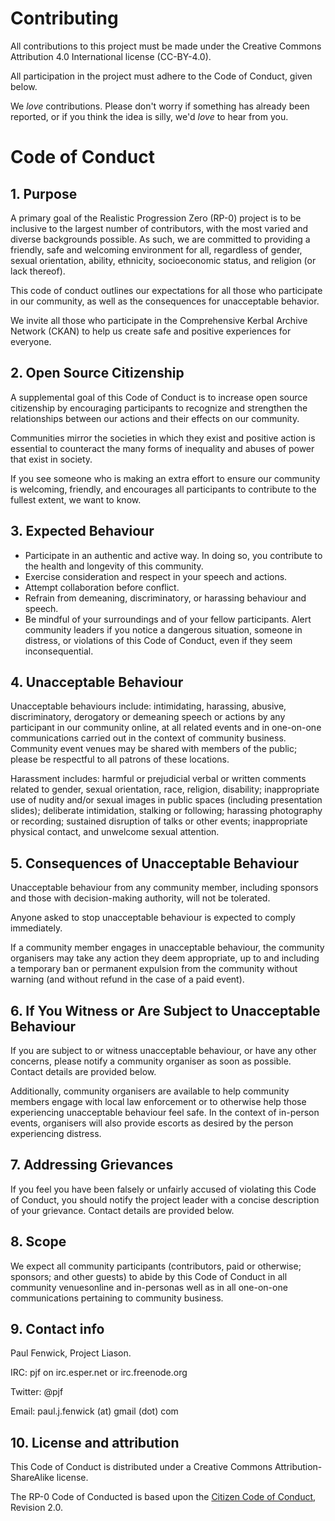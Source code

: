 # Contributing

All contributions to this project must be made under the Creative Commons Attribution 4.0 International license (CC-BY-4.0).

All participation in the project must adhere to the Code of Conduct, given below.

We *love* contributions. Please don't worry if something has already been reported, or if you think the idea is silly, we'd *love* to hear from you.

# Code of Conduct

## 1. Purpose

A primary goal of the Realistic Progression Zero (RP-0) project is to be inclusive to the largest number of contributors, with the most varied and diverse backgrounds possible. As such, we are committed to providing a friendly, safe and welcoming environment for all, regardless of gender, sexual orientation, ability, ethnicity, socioeconomic status, and religion (or lack thereof).

This code of conduct outlines our expectations for all those who participate in our community, as well as the consequences for unacceptable behavior.

We invite all those who participate in the Comprehensive Kerbal Archive Network (CKAN) to help us create safe and positive experiences for everyone.

## 2. Open Source Citizenship

A supplemental goal of this Code of Conduct is to increase open source citizenship by encouraging participants to recognize and strengthen the relationships between our actions and their effects on our community.

Communities mirror the societies in which they exist and positive action is essential to counteract the many forms of inequality and abuses of power that exist in society.

If you see someone who is making an extra effort to ensure our community is welcoming, friendly, and encourages all participants to contribute to the fullest extent, we want to know.

## 3. Expected Behaviour

* Participate in an authentic and active way. In doing so, you contribute to the health and longevity of this community.
* Exercise consideration and respect in your speech and actions.
* Attempt collaboration before conflict.
* Refrain from demeaning, discriminatory, or harassing behaviour and speech.
* Be mindful of your surroundings and of your fellow participants. Alert community leaders if you notice a dangerous situation, someone in distress, or violations of this Code of Conduct, even if they seem inconsequential.

## 4. Unacceptable Behaviour

Unacceptable behaviours include: intimidating, harassing, abusive, discriminatory, derogatory or demeaning speech or actions by any participant in our community online, at all related events and in one-on-one communications carried out in the context of community business. Community event venues may be shared with members of the public; please be respectful to all patrons of these locations.

Harassment includes: harmful or prejudicial verbal or written comments related to gender, sexual orientation, race, religion, disability; inappropriate use of nudity and/or sexual images in public spaces (including presentation slides); deliberate intimidation, stalking or following; harassing photography or recording; sustained disruption of talks or other events; inappropriate physical contact, and unwelcome sexual attention.

## 5. Consequences of Unacceptable Behaviour

Unacceptable behaviour from any community member, including sponsors and those with decision-making authority, will not be tolerated.

Anyone asked to stop unacceptable behaviour is expected to comply immediately.

If a community member engages in unacceptable behaviour, the community organisers may take any action they deem appropriate, up to and including a temporary ban or permanent expulsion from the community without warning (and without refund in the case of a paid event).

## 6. If You Witness or Are Subject to Unacceptable Behaviour

If you are subject to or witness unacceptable behaviour, or have any other concerns, please notify a community organiser as soon as possible. Contact details are provided below.

Additionally, community organisers are available to help community members engage with local law enforcement or to otherwise help those experiencing unacceptable behaviour feel safe. In the context of in-person events, organisers will also provide escorts as desired by the person experiencing distress.

## 7. Addressing Grievances

If you feel you have been falsely or unfairly accused of violating this Code of Conduct, you should notify the project leader with a concise description of your grievance. Contact details are provided below.

## 8. Scope

We expect all community participants (contributors, paid or otherwise; sponsors; and other guests) to abide by this Code of Conduct in all community venuesonline and in-personas well as in all one-on-one communications pertaining to community business.

## 9. Contact info

Paul Fenwick, Project Liason.

IRC: pjf on irc.esper.net or irc.freenode.org

Twitter: @pjf

Email: paul.j.fenwick (at) gmail (dot) com

## 10. License and attribution

This Code of Conduct is distributed under a Creative Commons Attribution-ShareAlike license.

The RP-0 Code of Conducted is based upon the [Citizen Code of Conduct](http://citizencodeofconduct.org/), Revision 2.0.
